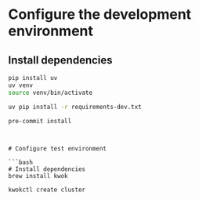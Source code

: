 
# Configure the development environment

## Install dependencies
    
```bash
pip install uv
uv venv
source venv/bin/activate

uv pip install -r requirements-dev.txt

pre-commit install
``` 

```


# Configure test environment

```bash
# Install dependencies
brew install kwok

kwokctl create cluster
```